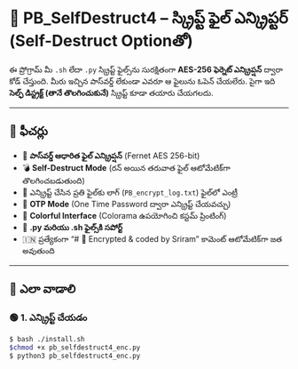 # 🔐 PB_SelfDestruct4 – స్క్రిప్ట్ ఫైల్ ఎన్క్రిప్టర్ (Self-Destruct Optionతో)

ఈ ప్రోగ్రామ్ మీ `.sh` లేదా `.py` స్క్రిప్ట్ ఫైల్స్‌ను సురక్షితంగా **AES-256 ఫెర్నెట్ ఎన్క్రిప్షన్** ద్వారా కోడ్ చేస్తుంది. మీరు ఇచ్చిన పాస్‌వర్డ్ లేకుండా ఎవరూ ఆ ఫైలును ఓపెన్ చేయలేరు. పైగా ఇది **సెల్ఫ్ డిస్ట్రక్ట్ (తానే తొలగించుకునే)** స్క్రిప్ట్ కూడా తయారు చేయగలదు.

---

## 🧠 ఫీచర్లు

- 🔐 **పాస్‌వర్డ్ ఆధారిత ఫైల్ ఎన్క్రిప్షన్** (Fernet AES 256-bit)
- 💣 **Self-Destruct Mode** (రన్ అయిన తరువాత ఫైల్ ఆటోమేటిక్‌గా తొలగించబడుతుంది)
- 📆 ఎన్క్రిప్ట్ చేసిన ప్రతి ఫైల్‌కు లాగ్ (`PB_encrypt_log.txt`) ఫైల్‌లో ఎంట్రీ
- 🧪 **OTP Mode** (One Time Password ద్వారా ఎన్క్రిప్ట్ చేయవచ్చు)
- 🎨 **Colorful Interface** (Colorama ఉపయోగించి కస్టమ్ ప్రింటింగ్)
- 📜 **.py మరియు .sh ఫైల్స్‌కి సపోర్ట్**
- 🇮🇳 ప్రత్యేకంగా “# 🔐 Encrypted & coded by Sriram” కామెంట్ ఆటోమేటిక్‌గా జత అవుతుంది

---

## 🔧 ఎలా వాడాలి

### 🟢 1. ఎన్క్రిప్ట్ చేయడం

```bash
$ bash ./install.sh
$chmod +x pb_selfdestruct4_enc.py
$ python3 pb_selfdestruct4_enc.py
